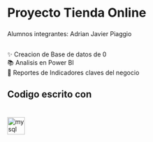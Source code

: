 <h1 align="left">Proyecto Tienda Online</h1>

###

<p align="left">Alumnos integrantes: Adrian Javier Piaggio</p>

###

<h2 align="left"></h2>

###

<p align="left">✨ Creacion de Base de datos de 0<br>📚 Analisis en Power BI<br>🎯 Reportes de Indicadores claves del negocio</p>

###

<h2 align="left">Codigo escrito con</h2>

###

<br clear="both">

<div align="left">
  <img src="https://cdn.jsdelivr.net/gh/devicons/devicon/icons/mysql/mysql-original.svg" height="40" alt="mysql logo"  />
</div>

###
